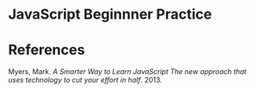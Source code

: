 # JavaScript Beginnner Practice

# References
Myers, Mark. _A Smarter Way to Learn JavaScript The new approach that uses technology to cut your effort in half_. 2013.

